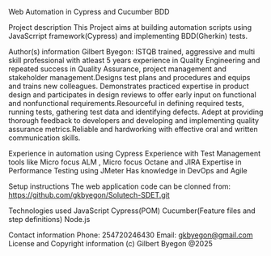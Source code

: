 Web Automation in Cypress and Cucumber BDD

Project description
This Project aims at building automation scripts using JavaScrript framework(Cypress) and implementing BDD(Gherkin) tests.

Author(s) information
Gilbert Byegon:
ISTQB trained, aggressive and multi skill professional with atleast 5 years experience in Quality Engineering and repeated success in Quality Assurance, project management and stakeholder management.Designs test plans and procedures and equips and trains new colleagues. Demonstrates practiced expertise in product design and participates in design reviews to offer early input on functional and nonfunctional requirements.Resourceful in defining required tests, running tests, gathering test data and identifying defects. Adept at providing thorough feedback to developers and developing and implementing quality assurance metrics.Reliable and hardworking with effective oral and written communication skills.

Experience in automation using Cypress
Experience with Test Management tools like Micro focus ALM , Micro focus Octane and JIRA
Expertise in Performance Testing using JMeter
Has knowledge in DevOps and Agile

Setup instructions
The web application code can be clonned from: https://github.com/gkbyegon/Solutech-SDET.git

Technologies used
JavaScript
Cypress(POM)
Cucumber(Feature files and step definitions)
Node.js

Contact information
Phone: 254720246430
Email: gkbyegon@gmail.com
License and Copyright information
(c) Gilbert Byegon @2025
